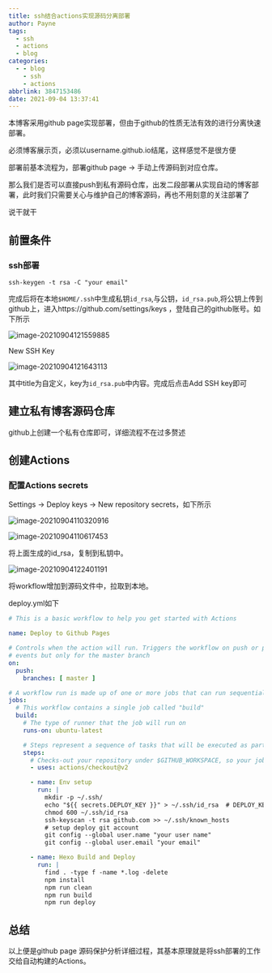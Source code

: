 ```yaml
---
title: ssh结合actions实现源码分离部署
author: Payne
tags:
  - ssh
  - actions
  - blog
categories:
  - - blog
    - ssh
    - actions
abbrlink: 3847153486
date: 2021-09-04 13:37:41
---
```

本博客采用github page实现部署，但由于github的性质无法有效的进行分离快速部署。

必须博客展示页，必须以username.github.io结尾，这样感觉不是很方便

部署前基本流程为，部署github page -> 手动上传源码到对应仓库。

那么我们是否可以直接push到私有源码仓库，出发二段部署从实现自动的博客部署，此时我们只需要关心与维护自己的博客源码，再也不用刻意的关注部署了

说干就干

## 前置条件

### ssh部署

```
ssh-keygen -t rsa -C "your email"
```

完成后将在本地`$HOME/.ssh`中生成私钥`id_rsa`,与公钥，`id_rsa.pub`,将公钥上传到github上，进入https://github.com/settings/keys ，登陆自己的github账号。如下所示

![image-20210904121559885](https://tva1.sinaimg.cn/large/008i3skNgy1gu4h329orfj60tf0a775a02.jpg)

New SSH Key

![image-20210904121643113](https://tva1.sinaimg.cn/large/008i3skNgy1gu4h3tn133j60lp0bomxg02.jpg)

其中title为自定义，key为`id_rsa.pub`中内容。完成后点击Add SSH key即可

## 建立私有博客源码仓库

github上创建一个私有仓库即可，详细流程不在过多赘述

## 创建Actions

### 配置Actions secrets

Settings -> Deploy keys -> New repository secrets，如下所示

![image-20210904110320916](https://tva1.sinaimg.cn/large/008i3skNgy1gu4ezhkflmj61mk0u0aeq02.jpg)

![image-20210904110617453](https://tva1.sinaimg.cn/large/008i3skNgy1gu4f2jcgr5j61sv0u00v602.jpg)

将上面生成的id_rsa，复制到私钥中。

![image-20210904122401191](https://tva1.sinaimg.cn/large/008i3skNgy1gu4hbf985wj6172072wf202.jpg)

将workflow增加到源码文件中，拉取到本地。

deploy.yml如下

```yaml
# This is a basic workflow to help you get started with Actions

name: Deploy to Github Pages

# Controls when the action will run. Triggers the workflow on push or pull request
# events but only for the master branch
on:
  push:
    branches: [ master ]

# A workflow run is made up of one or more jobs that can run sequentially or in parallel
jobs:
  # This workflow contains a single job called "build"
  build:
    # The type of runner that the job will run on
    runs-on: ubuntu-latest

    # Steps represent a sequence of tasks that will be executed as part of the job
    steps:
      # Checks-out your repository under $GITHUB_WORKSPACE, so your job can access it
      - uses: actions/checkout@v2

      - name: Env setup
        run: |
          mkdir -p ~/.ssh/
          echo "${{ secrets.DEPLOY_KEY }}" > ~/.ssh/id_rsa	# DEPLOY_KEY 为secret name
          chmod 600 ~/.ssh/id_rsa
          ssh-keyscan -t rsa github.com >> ~/.ssh/known_hosts
          # setup deploy git account
          git config --global user.name "your user name"
          git config --global user.email "your email"

      - name: Hexo Build and Deploy
        run: |
          find . -type f -name *.log -delete
          npm install
          npm run clean
          npm run build
          npm run deploy
```



## 总结

以上便是github page 源码保护分析详细过程，其基本原理就是将ssh部署的工作交给自动构建的Actions。

